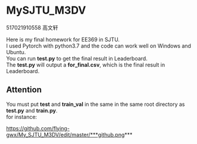 # MySJTU_M3DV
517021910558 高文轩
  
Here is my final homework for EE369 in SJTU.  
I used Pytorch with python3.7 and the code can work well on Windows and Ubuntu.  
You can run **test.py** to get the final result in Leaderboard.  
The **test.py** will output a **for_final.csv**, which is the final result in Leaderboard.  
## Attention
You must put **test** and **train_val** in the same  in the same root directory as **test.py** and **train.py**.  
for instance:

https://github.com/flying-gwx/My_SJTU_M3DV/edit/master/***github.png***
